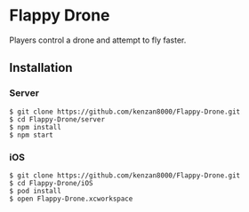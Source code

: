 # Flappy Drone

Players control a drone and attempt to fly faster.


## Installation


### Server

```
$ git clone https://github.com/kenzan8000/Flappy-Drone.git
$ cd Flappy-Drone/server
$ npm install
$ npm start
```


### iOS

```
$ git clone https://github.com/kenzan8000/Flappy-Drone.git
$ cd Flappy-Drone/iOS
$ pod install
$ open Flappy-Drone.xcworkspace
```
